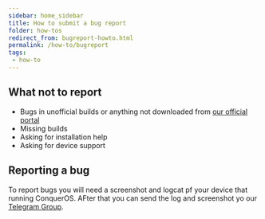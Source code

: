 ```yaml
---
sidebar: home_sidebar
title: How to submit a bug report
folder: how-tos
redirect_from: bugreport-howto.html
permalink: /how-to/bugreport
tags:
 - how-to
---
```


## What not to report
  - Bugs in unofficial builds or anything not downloaded from [our official portal](https://download.conqueros.co/)
  - Missing builds
  - Asking for installation help
  - Asking for device support

## Reporting a bug
  To report bugs you will need a screenshot and logcat pf your device that running ConquerOS. AFter that you can send the log and screenshot yo our [Telegram Group](http://t.me/ConquerOSChat).